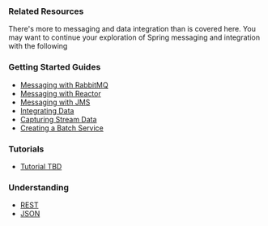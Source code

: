 ### Related Resources

There's more to messaging and data integration than is covered here. You may want to continue your exploration of Spring messaging and integration with the following

### Getting Started Guides

* [Messaging with RabbitMQ][gs-messaging-rabbitmq]
* [Messaging with Reactor][gs-messaging-reactor]
* [Messaging with JMS][gs-messaging-jms]
* [Integrating Data][gs-integration]
* [Capturing Stream Data][gs-capturing-stream-data]
* [Creating a Batch Service][gs-batch-processing]

[gs-messaging-rabbitmq]: /guides/gs/messaging-rabbitmq/
[gs-messaging-reactor]: /guides/gs/messaging-reactor/
[gs-messaging-jms]: /guides/gs/messaging-jms/
[gs-integration]: /guides/gs/integration/
[gs-capturing-stream-data]: /guides/gs/capturing-stream-data/
[gs-batch-processing]: /guides/gs/batch-processing/

### Tutorials

* [Tutorial TBD][tut-tbd]

[tut-tbd]: /guides/tutorials/tbd

### Understanding

* [REST][u-rest]
* [JSON][u-json]

[u-rest]: /understanding/REST
[u-json]: /understanding/JSON